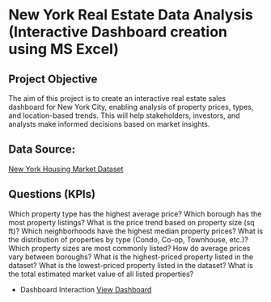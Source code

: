 # New York Real Estate Data Analysis (Interactive Dashboard creation using MS Excel)

## Project Objective

The aim of this project is to create an interactive real estate sales dashboard for New York City, enabling analysis of property prices, types, and location-based trends. This will help stakeholders, investors, and analysts make informed decisions based on market insights.
## Data Source: 
<a href="https://www.kaggle.com/datasets/nelgiriyewithana/new-york-housing-market">New York Housing Market Dataset</a>

 ## Questions (KPIs)
Which property type has the highest average price?
Which borough has the most property listings?
What is the price trend based on property size (sq ft)?
Which neighborhoods have the highest median property prices?
What is the distribution of properties by type (Condo, Co-op, Townhouse, etc.)?
Which property sizes are most commonly listed?
How do average prices vary between boroughs?
What is the highest-priced property listed in the dataset?
What is the lowest-priced property listed in the dataset?
What is the total estimated market value of all listed properties?

 - Dashboard Interaction <a href="https://github.com/yourusername/yourrepo/blob/main/NewYork_Dashboard.png">View Dashboard</a>


